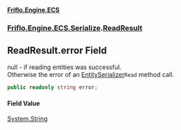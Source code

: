 #### [Friflo.Engine.ECS](index.md 'index')
### [Friflo.Engine.ECS.Serialize](Friflo.Engine.ECS.Serialize.md 'Friflo.Engine.ECS.Serialize').[ReadResult](ReadResult.md 'Friflo.Engine.ECS.Serialize.ReadResult')

## ReadResult.error Field

null - if reading entities was successful.<br/>
Otherwise the error of an [EntitySerializer](EntitySerializer.md 'Friflo.Engine.ECS.Serialize.EntitySerializer')`Read` method call.

```csharp
public readonly string error;
```

#### Field Value
[System.String](https://docs.microsoft.com/en-us/dotnet/api/System.String 'System.String')